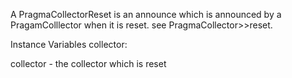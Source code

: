 A PragmaCollectorReset is an announce which is announced by a PragamColllector when it is reset.
see PragmaCollector>>reset.

Instance Variables
	collector:		<PragmaCollector>

collector
	- the collector which is reset
